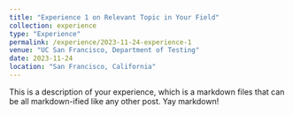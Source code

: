 ```yaml
---
title: "Experience 1 on Relevant Topic in Your Field"
collection: experience
type: "Experience"
permalink: /experience/2023-11-24-experience-1
venue: "UC San Francisco, Department of Testing"
date: 2023-11-24
location: "San Francisco, California"
---
```


This is a description of your experience, which is a markdown files that can be all markdown-ified like any other post. Yay markdown!